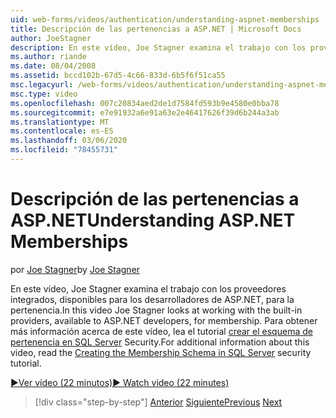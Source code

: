 ```yaml
---
uid: web-forms/videos/authentication/understanding-aspnet-memberships
title: Descripción de las pertenencias a ASP.NET | Microsoft Docs
author: JoeStagner
description: En este vídeo, Joe Stagner examina el trabajo con los proveedores integrados, disponibles para los desarrolladores de ASP.NET, para la pertenencia. Para obtener información adicional acerca de Thi...
ms.author: riande
ms.date: 08/04/2008
ms.assetid: bccd102b-67d5-4c66-833d-6b5f6f51ca55
msc.legacyurl: /web-forms/videos/authentication/understanding-aspnet-memberships
msc.type: video
ms.openlocfilehash: 007c20834aed2de1d7584fd593b9e4580e0bba78
ms.sourcegitcommit: e7e91932a6e91a63e2e46417626f39d6b244a3ab
ms.translationtype: MT
ms.contentlocale: es-ES
ms.lasthandoff: 03/06/2020
ms.locfileid: "78455731"
---
```

# <a name="understanding-aspnet-memberships"></a><span data-ttu-id="921be-104">Descripción de las pertenencias a ASP.NET</span><span class="sxs-lookup"><span data-stu-id="921be-104">Understanding ASP.NET Memberships</span></span>

<span data-ttu-id="921be-105">por [Joe Stagner](https://github.com/JoeStagner)</span><span class="sxs-lookup"><span data-stu-id="921be-105">by [Joe Stagner](https://github.com/JoeStagner)</span></span>

<span data-ttu-id="921be-106">En este vídeo, Joe Stagner examina el trabajo con los proveedores integrados, disponibles para los desarrolladores de ASP.NET, para la pertenencia.</span><span class="sxs-lookup"><span data-stu-id="921be-106">In this video Joe Stagner looks at working with the built-in providers, available to ASP.NET developers, for membership.</span></span> <span data-ttu-id="921be-107">Para obtener más información acerca de este vídeo, lea el tutorial [crear el esquema de pertenencia en SQL Server](../../overview/older-versions-security/membership/creating-the-membership-schema-in-sql-server-vb.md) Security.</span><span class="sxs-lookup"><span data-stu-id="921be-107">For additional information about this video, read the [Creating the Membership Schema in SQL Server](../../overview/older-versions-security/membership/creating-the-membership-schema-in-sql-server-vb.md) security tutorial.</span></span>

[<span data-ttu-id="921be-108">&#9654;Ver vídeo (22 minutos)</span><span class="sxs-lookup"><span data-stu-id="921be-108">&#9654; Watch video (22 minutes)</span></span>](https://channel9.msdn.com/Blogs/ASP-NET-Site-Videos/understanding-aspnet-memberships)

> [!div class="step-by-step"]
> <span data-ttu-id="921be-109">[Anterior](use-custom-principal-objects.md)
> [Siguiente](configuring-sql-to-work-with-membership-schemas.md)</span><span class="sxs-lookup"><span data-stu-id="921be-109">[Previous](use-custom-principal-objects.md)
[Next](configuring-sql-to-work-with-membership-schemas.md)</span></span>
